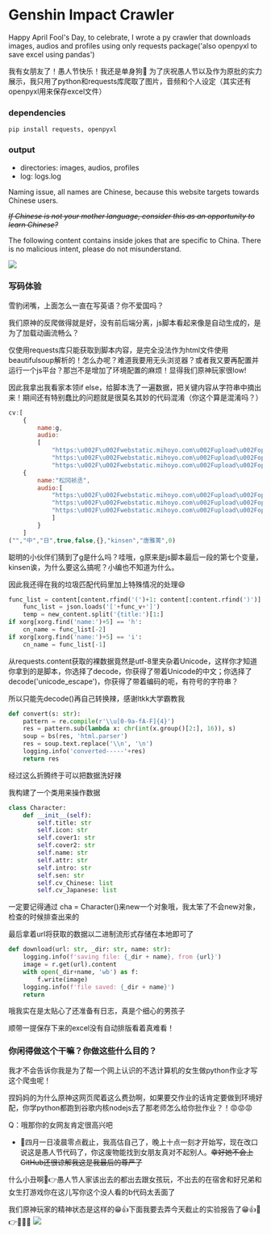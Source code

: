 # Genshin Impact Crawler

 Happy April Fool's Day, to celebrate, I wrote a py crawler that downloads images, audios and profiles using only requests package('also openpyxl to save excel using pandas')
 
 我有女朋友了！愚人节快乐！我还是单身狗🙂  为了庆祝愚人节以及作为原批的实力展示，我只用了python和requests库爬取了图片，音频和个人设定（其实还有openpyxl用来保存excel文件）

### dependencies

```
pip install requests, openpyxl
```

### output

- directories: images, audios, profiles
- log: logs.log

Naming issue, all names are Chinese, because this website targets towards Chinese users. 

~~*If Chinese is not your mother language, consider this as an opportunity to learn Chinese?*~~ 

The following content contains inside jokes that are specific to China. There is no malicious intent, please do not misunderstand.

![](https://s3.bmp.ovh/imgs/2023/04/01/9d37b6db6d478961.jpg)

### 写码体验

雪豹闭嘴，上面怎么一直在写英语？你不爱国吗？

我们原神的反爬做得就是好，没有前后端分离，js脚本看起来像是自动生成的，是为了加载动画流畅么？

仅使用requests库只能获取到脚本内容，是完全没法作为html文件使用beautifulsoup解析的！怎么办呢？难道我要用无头浏览器？或者我又要再配置并运行一个js平台？那岂不是增加了环境配置的麻烦！显得我们原神玩家很low!

因此我拿出我看家本领if else，给脚本洗了一遍数据，把关键内容从字符串中摘出来！期间还有特别蠢比的问题就是很莫名其妙的代码混淆（你这个算是混淆吗？）

```javascript
cv:[
    {
        name:g,
        audio:
        [
            "https:\u002F\u002Fwebstatic.mihoyo.com\u002Fupload\u002Fop-public\u002F2020\u002F02\u002F20\u002F987e7000667c567a29f9abc3d14bb0d5_2911413560906889269.mp3",
            "https:\u002F\u002Fwebstatic.mihoyo.com\u002Fupload\u002Fop-public\u002F2020\u002F02\u002F20\u002F5da4d36bbe53fe5fcd3ce14782cc84ab_5501045953849136389.mp3",
            "https:\u002F\u002Fwebstatic.mihoyo.com\u002Fupload\u002Fop-public\u002F2020\u002F02\u002F20\u002F5a7100c2fbc68452006afa4dbd7f757a_4139067739853698717.mp3"]},
    {
        name:"松冈祯丞",
        audio:[
            "https:\u002F\u002Fwebstatic.mihoyo.com\u002Fupload\u002Fop-public\u002F2020\u002F02\u002F20\u002F402c89fffc5886be0ecf3e5200b3f999_2355186733651359703.mp3",
            "https:\u002F\u002Fwebstatic.mihoyo.com\u002Fupload\u002Fop-public\u002F2020\u002F02\u002F20\u002F9eacc534d687e3f7f26a470b5145783f_38915976500974336.mp3",
            "https:\u002F\u002Fwebstatic.mihoyo.com\u002Fupload\u002Fop-public\u002F2020\u002F02\u002F20\u002Fb2ecb0debf8954bb35925e6bacc06e6c_4187366727687115513.mp3"
            ]
        }
    ]
("","中","日",true,false,{},"kinsen","唐雅菁",0)
```

聪明的小伙伴们猜到了g是什么吗？哇哦，g原来是js脚本最后一段的第七个变量，kinsen诶，为什么要这么搞呢？小编也不知道为什么。

因此我还得在我的垃圾匹配代码里加上特殊情况的处理😄

```python
func_list = content[content.rfind('(')+1: content[:content.rfind(')')].rfind(')')]
    func_list = json.loads('['+func_v+']')
    temp = new_content.split('{title:')[1:]
if xorg[xorg.find('name:')+5] == 'h':
    cn_name = func_list[-2]
if xorg[xorg.find('name:')+5] == 'i':
    cn_name = func_list[-1]
```

从requests.content获取的裸数据竟然是utf-8里夹杂着Unicode，这样你才知道你拿到的是脚本，你选择了decode，你获得了带着Unicode的中文；你选择了decode('unicode_escape')，你获得了带着编码的呃，有符号的字符串？

所以只能先decode()再自己转换辣，感谢ltkk大学霸教我

```python
def convert(s: str):
    pattern = re.compile(r'\\u[0-9a-fA-F]{4}')
    res = pattern.sub(lambda x: chr(int(x.group()[2:], 16)), s)
    soup = bs(res, 'html.parser')
    res = soup.text.replace('\\n', '\n')
    logging.info('converted-----'+res)
    return res
```

经过这么折腾终于可以把数据洗好辣

我构建了一个类用来操作数据

```python
class Character:
    def __init__(self):
        self.title: str
        self.icon: str
        self.cover1: str
        self.cover2: str
        self.name: str
        self.attr: str
        self.intro: str
        self.sen: str
        self.cv_Chinese: list
        self.cv_Japanese: list
```

一定要记得通过 cha = Character()来new一个对象哦，我太笨了不会new对象，检查的时候排查出来的

最后拿着url将获取的数据以二进制流形式存储在本地即可了

```python
def download(url: str, _dir: str, name: str):
    logging.info(f'saving file: {_dir + name}, from {url}')
    image = r.get(url).content
    with open(_dir+name, 'wb') as f:
        f.write(image)
    logging.info(f'file saved: {_dir + name}')
    return
```

哦我实在是太贴心了还准备有日志，真是个细心的男孩子

顺带一提保存下来的excel没有自动排版看着真难看！

### 你闲得做这个干嘛？你做这些什么目的？

我才不会告诉你我是为了帮一个网上认识的不选计算机的女生做python作业才写这个爬虫呢！

捏妈妈的为什么原神这网页爬着这么费劲啊，如果要交作业的话肯定要做到环境好配，你学python都跑到谷歌内核nodejs去了那老师怎么给你批作业？！😡😡😡

Q：哦那你的女网友肯定很高兴吧

- 🤡四月一日凌晨零点截止，我高估自己了，晚上十点一刻才开始写，现在改口说这是愚人节代码了，你这废物能找到女朋友真对不起别人。~~幸好她不会上GitHub还很谅解我这是我最后的尊严了~~

什么小丑啊🤣👉愚人节人家该出去的都出去跟女孩玩，不出去的在宿舍和好兄弟和女生打游戏你在这儿写你这个没人看的b代码太丢面了

我们原神玩家的精神状态是这样的😁👍下面我要去弄今天截止的实验报告了😁👍🤣👉🤡🤡🤡
![](https://s3.bmp.ovh/imgs/2023/04/01/50323922e605e6e5.jpg)